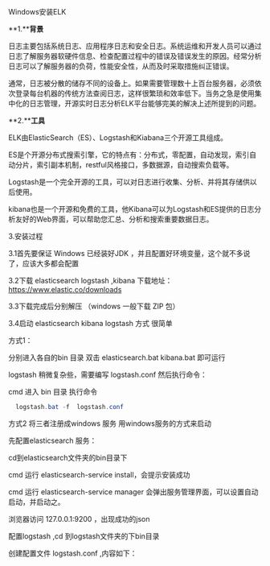 Windows安装ELK

**1.****背景**

日志主要包括系统日志、应用程序日志和安全日志。系统运维和开发人员可以通过日志了解服务器软硬件信息、检查配置过程中的错误及错误发生的原因。经常分析日志可以了解服务器的负荷，性能安全性，从而及时采取措施纠正错误。

通常，日志被分散的储存不同的设备上。如果需要管理数十上百台服务器，必须依次登录每台机器的传统方法查阅日志，这样很繁琐和效率低下。当务之急是使用集中化的日志管理，开源实时日志分析ELK平台能够完美的解决上述所提到的问题。

**2.****工具**

ELK由ElasticSearch（ES）、Logstash和Kiabana三个开源工具组成。

ES是个开源分布式搜索引擎，它的特点有：分布式，零配置，自动发现，索引自动分片，索引副本机制，restful风格接口，多数据源，自动搜索负载等。

Logstash是一个完全开源的工具，可以对日志进行收集、分析、并将其存储供以后使用。

kibana也是一个开源和免费的工具，他Kibana可以为Logstash和ES提供的日志分析友好的Web界面，可以帮助您汇总、分析和搜索重要数据日志。

3.安装过程

3.1首先要保证 Windows 已经装好JDK ，并且配置好环境变量，这个就不多说了，应该大多都会配置

3.2下载 elasticsearch logstash ,kibana  下载地址：<https://www.elastic.co/downloads> 



3.3下载完成后分别解压 （windows 一般下载 ZIP 包）



3.4启动 elasticsearch  kibana logstash 方式 很简单   

方式1：

分别进入各自的bin 目录 双击 elasticsearch.bat  kibana.bat 即可运行

logstash 稍微复杂些，需要编写 logstash.conf  然后执行命令：

cmd 进入 bin 目录 执行命令

```java
  logstash.bat -f  logstash.conf 
```

 方式2 将三者注册成windows 服务 用windows服务的方式来启动

 

 

先配置elasticsearch 服务：

 

cd到elasticsearch文件夹的bin目录下  

cmd 运行 elasticsearch-service install，会提示安装成功

cmd 运行 elasticsearch-service manager 会弹出服务管理界面，可以设置自动启动，并启动之。

浏览器访问 127.0.0.1:9200 ，出现成功的json

 

 

 

 配置logstash ,cd 到logstash文件夹的下bin目录

创建配置文件 logstash.conf  ,内容如下：

